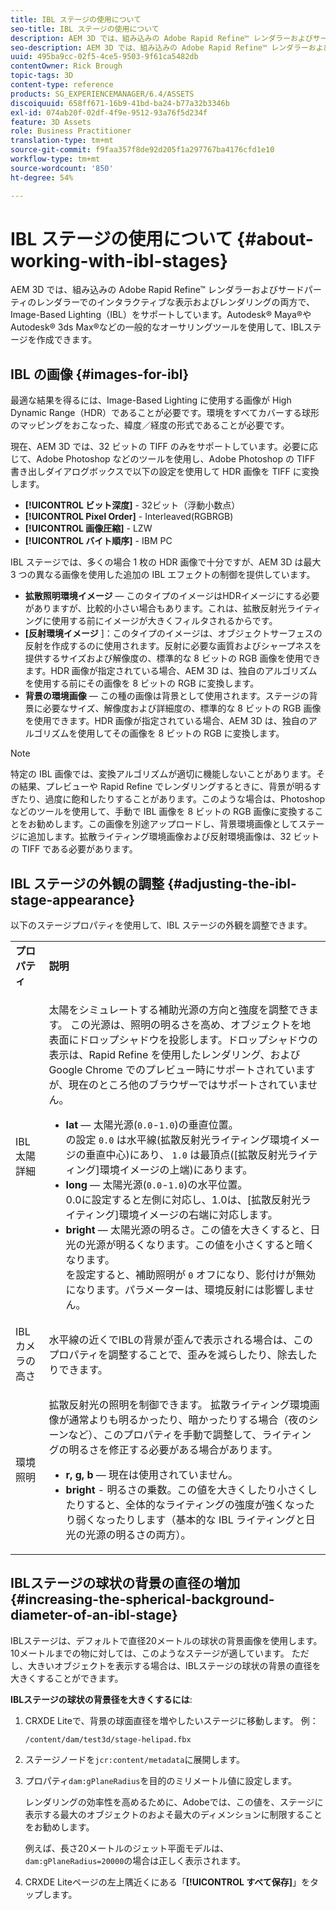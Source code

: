 ```yaml
---
title: IBL ステージの使用について
seo-title: IBL ステージの使用について
description: AEM 3D では、組み込みの Adobe Rapid Refine™ レンダラーおよびサードパーティのレンダラーでのインタラクティブな表示およびレンダリングの両方で、Image-Based Lighting（IBL）をサポートしています。
seo-description: AEM 3D では、組み込みの Adobe Rapid Refine™ レンダラーおよびサードパーティのレンダラーでのインタラクティブな表示およびレンダリングの両方で、Image-Based Lighting（IBL）をサポートしています。
uuid: 495ba9cc-02f5-4ce5-9503-9f61ca5482db
contentOwner: Rick Brough
topic-tags: 3D
content-type: reference
products: SG_EXPERIENCEMANAGER/6.4/ASSETS
discoiquuid: 658ff671-16b9-41bd-ba24-b77a32b3346b
exl-id: 074ab20f-02df-4f9e-9512-93a76f5d234f
feature: 3D Assets
role: Business Practitioner
translation-type: tm+mt
source-git-commit: f9faa357f8de92d205f1a297767ba4176cfd1e10
workflow-type: tm+mt
source-wordcount: '850'
ht-degree: 54%

---
```


# IBL ステージの使用について {#about-working-with-ibl-stages}

AEM 3D では、組み込みの Adobe Rapid Refine™ レンダラーおよびサードパーティのレンダラーでのインタラクティブな表示およびレンダリングの両方で、Image-Based Lighting（IBL）をサポートしています。Autodesk® Maya®やAutodesk® 3ds Max®などの一般的なオーサリングツールを使用して、IBLステージを作成できます。

## IBL の画像 {#images-for-ibl}

最適な結果を得るには、Image-Based Lighting に使用する画像が High Dynamic Range（HDR）であることが必要です。環境をすべてカバーする球形のマッピングをおこなった、緯度／経度の形式であることが必要です。

現在、AEM 3D では、32 ビットの TIFF のみをサポートしています。必要に応じて、Adobe Photoshop などのツールを使用し、Adobe Photoshop の TIFF 書き出しダイアログボックスで以下の設定を使用して HDR 画像を TIFF に変換します。

* **[!UICONTROL ビット深度]** - 32ビット（浮動小数点）
* **[!UICONTROL Pixel Order]** - Interleaved(RGBRGB)
* **[!UICONTROL 画像圧縮]** - LZW
* **[!UICONTROL バイト順序]** - IBM PC

IBL ステージでは、多くの場合 1 枚の HDR 画像で十分ですが、AEM 3D は最大 3 つの異なる画像を使用した追加の IBL エフェクトの制御を提供しています。

* **拡散照明環境イメージ**  — このタイプのイメージはHDRイメージにする必要がありますが、比較的小さい場合もあります。これは、拡散反射光ライティングに使用する前にイメージが大きくフィルタされるからです。
* **[反射環境イメージ** ]：このタイプのイメージは、オブジェクトサーフェスの反射を作成するのに使用されます。反射に必要な画質およびシャープネスを提供するサイズおよび解像度の、標準的な 8 ビットの RGB 画像を使用できます。HDR 画像が指定されている場合、AEM 3D は、独自のアルゴリズムを使用する前にその画像を 8 ビットの RGB に変換します。
* **背景の環境画像**  — この種の画像は背景として使用されます。ステージの背景に必要なサイズ、解像度および詳細度の、標準的な 8 ビットの RGB 画像を使用できます。HDR 画像が指定されている場合、AEM 3D は、独自のアルゴリズムを使用してその画像を 8 ビットの RGB に変換します。

>[!NOTE]
>
>特定の IBL 画像では、変換アルゴリズムが適切に機能しないことがあります。その結果、プレビューや Rapid Refine でレンダリングするときに、背景が明るすぎたり、過度に飽和したりすることがあります。このような場合は、Photoshop などのツールを使用して、手動で IBL 画像を 8 ビットの RGB 画像に変換することをお勧めします。この画像を別途アップロードし、背景環境画像としてステージに追加します。拡散ライティング環境画像および反射環境画像は、32 ビットの TIFF である必要があります。

## IBL ステージの外観の調整  {#adjusting-the-ibl-stage-appearance}

以下のステージプロパティを使用して、IBL ステージの外観を調整できます。

<table> 
 <tbody> 
  <tr> 
   <td><strong>プロパティ</strong><br /> </td> 
   <td><strong>説明</strong></td> 
  </tr> 
  <tr> 
   <td>IBL 太陽詳細</td> 
   <td><p>太陽をシミュレートする補助光源の方向と強度を調整できます。 <span class="diff-html-added">この光源は、照明の明るさを高め、オブジェクトを地表面にドロップシャドウを投影します。ドロップシャドウの表示は、Rapid Refine を使用したレンダリング、および Google Chrome でのプレビュー時にサポートされていますが、現在のところ他のブラウザーではサポートされていません。</span></p> 
    <ul> 
     <li><strong>lat</strong>  — 太陽光源(<code>0.0</code>-<code>1.0</code>)の垂直位置。<br /> の設定 <code>0.0</code> は水平線(拡散反射光ライティング環境イメージの垂直中心)にあり、 <code>1.0</code> は最頂点([拡散反射光ライティング]環境イメージの上端)にあります。</li> 
     <li><strong>long</strong>  — 太陽光源(<code>0.0</code>-<code>1.0</code>)の水平位置。<br /> 0.0に設定すると左側に対応し、1.0は、[拡散反射光ライティング]環境イメージの右端に対応します。<br /> </li> 
     <li><strong>bright</strong>  — 太陽光源の明るさ。この値を大きくすると、日光の光源が明るくなります。この値を小さくすると暗くなります。<br /> を設定すると、補助照明が <code>0</code> オフになり、影付けが無効になります。パラメーターは、環境反射には影響しません。<br /> </li> 
    </ul> </td> 
  </tr> 
  <tr> 
   <td>IBL カメラの高さ</td> 
   <td>水平線の近くでIBLの背景が歪んで表示される場合は、このプロパティを調整することで、歪みを減らしたり、除去したりできます。<br /> </td> 
  </tr> 
  <tr> 
   <td>環境照明</td> 
   <td><p><span class="diff-html-added">拡散反射光の照明を制御できます。 拡散ライティング環境画像が通常よりも明るかったり、暗かったりする場合（夜のシーンなど）、このプロパティを手動で調整して、ライティングの明るさを修正する必要がある場合があります。</span></p> 
    <ul> 
     <li><strong>r, g, b</strong>  — 現在は使用されていません。</li> 
     <li><strong>bright</strong> - <span class="diff-html-added">明るさの乗数。この値を大きくしたり小さくしたりすると、全体的なライティングの強度が強くなったり弱くなったりします（基本的な IBL ライティングと日光の光源の明るさの両方）。</span></li> 
    </ul> </td> 
  </tr> 
 </tbody> 
</table>

## IBLステージの球状の背景の直径の増加{#increasing-the-spherical-background-diameter-of-an-ibl-stage}

IBLステージは、デフォルトで直径20メートルの球状の背景画像を使用します。 10メートルまでの物に対しては、このようなステージが適しています。 ただし、大きいオブジェクトを表示する場合は、IBLステージの球状の背景の直径を大きくすることができます。

**IBLステージの球状の背景径を大きくするには**:

1. CRXDE Liteで、背景の球面直径を増やしたいステージに移動します。 例：

   `/content/dam/test3d/stage-helipad.fbx`

1. ステージノードを`jcr:content/metadata`に展開します。
1. プロパティ`dam:gPlaneRadius`を目的のミリメートル値に設定します。

   レンダリングの効率性を高めるために、Adobeでは、この値を、ステージに表示する最大のオブジェクトのおよそ最大のディメンションに制限することをお勧めします。

   例えば、長さ20メートルのジェット平面モデルは、`dam:gPlaneRadius=20000`の場合は正しく表示されます。

1. CRXDE Liteページの左上隅近くにある「**[!UICONTROL すべて保存]**」をタップします。
